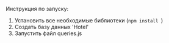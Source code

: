 Инструкция по запуску:
1. Установить все необходимые библиотеки 
(```npm install ```)
2. Создать базу данных 'Hotel'
3. Запустить файл queries.js